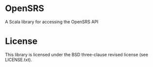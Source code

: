 # OpenSRS

A Scala library for accessing the OpenSRS API

# License

This library is licensed under the BSD three-clause revised license (see LICENSE.txt).
